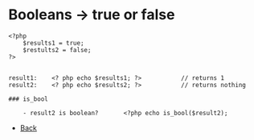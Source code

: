 # Booleans -> true or false

	<?php
		$results1 = true;
		$restults2 = false;
	?>


	result1:    <? php echo $results1; ?>			// returns 1
	result2:    <? php echo $results2; ?>			// returns nothing

	### is_bool

		- result2 is boolean?		<?php echo is_bool($result2);

	
*   [Back](https://github.com/stefan22/phpIntro)
	